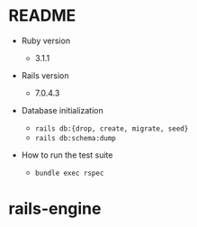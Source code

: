 # README

* Ruby version
  - 3.1.1
* Rails version 
  - 7.0.4.3

* Database initialization
  - `rails db:{drop, create, migrate, seed}`
  - `rails db:schema:dump`

* How to run the test suite
  - `bundle exec rspec`

# rails-engine

